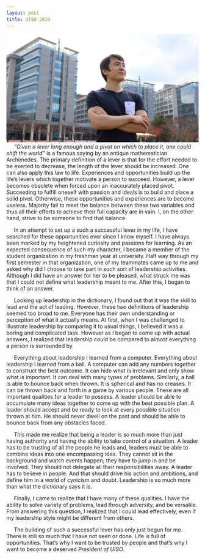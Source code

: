 ```yaml
---
layout: post
title: UISO 2019
---
```


![UISO](/images/UISO-min.JPG "UISO")
&nbsp;&nbsp;&nbsp;&nbsp; *“Given a lever long enough and a pivot on which to place it, one could shift the world”*
is a famous saying by an antique mathematician Archimedes. The primary definition of a 
lever is that for the effort needed to be exerted to decrease, the length of the lever 
should be increased. One can also apply this law to life. Experiences and opportunities 
build up the life’s levers which together motivate a person to succeed. However, a lever 
becomes obsolete when forced upon an inaccurately placed pivot. Succeeding to fulfill 
oneself with passion and ideals is to build and place a solid pivot. Otherwise, these 
opportunities and experiences are to become useless. Majority fail to meet the balance 
between these two variables and thus all their efforts to achieve their full capacity 
are in vain. I, on the other hand, strive to be someone to find that balance.

&nbsp;&nbsp;&nbsp;&nbsp; In an attempt to set up a such a successful lever in my life, 
I have searched for these opportunities ever since I know myself. I have always been 
marked by my heightened curiosity and passions for learning. As an expected consequence 
of such my character, I became a member of the student organization in my freshman year 
at university. Half way through my first semester in that organization, one of my 
teammates came up to me and asked why did I choose to take part in such sort of 
leadership activities. Although I did have an answer for her to be pleased, what struck 
me was that I could not define what leadership meant to me. After this, I began to think of an answer. 

&nbsp;&nbsp;&nbsp;&nbsp; Looking up leadership in the dictionary, I found out that it was 
the skill to lead and the act of leading. However, these two definitions of leadership 
seemed too broad to me. Everyone has their own understanding or perception of what it 
actually means. At first, when I was challenged to illustrate leadership by comparing it to 
usual things, I believed it was a boring and complicated task. However as I began to come up 
with actual answers, I realized that leadership could be compared to almost everything a 
person is surrounded by.

&nbsp;&nbsp;&nbsp;&nbsp; Everything about leadership I learned from a computer. Everything
about leadership I learned from a ball. A computer can add any numbers together to construct 
the best outcome. It can hide what is irrelevant and only show what is important. It can 
deal with many types of problems. Similarly, a ball is able to bounce back when thrown. 
It is spherical and has no creases. It can be thrown back and forth in a game by various 
people. These are all important qualities for a leader to possess. A leader should be able 
to accumulate many ideas together to come up with the best possible plan. A leader should 
accept and be ready to  look at every possible situation thrown at him. He should never 
dwell on the past and should be able to bounce back from any obstacles faced.

&nbsp;&nbsp;&nbsp;&nbsp; This made me realize that being a leader is so much more than just 
having authority and having the ability to take control of a situation. A leader has to be 
trusting of all the people he leads and, leaders must be able to combine ideas into one 
encompassing idea. They cannot sit in the background and watch events happen; they have to 
jump in and be involved. They should not delegate all their responsibilities away. A leader 
has to believe in people. And that should drive his action and ambitions, and define him in 
a world of cynicism and doubt. Leadership is so much more than what the dictionary says it is.

&nbsp;&nbsp;&nbsp;&nbsp; Finally, I came to realize that I have many of these qualities. I have
the ability to solve variety of problems, lead through adversity, and be versatile. From 
answering this question, I realized that I could lead effectively, even if my leadership style 
might be different from others.

&nbsp;&nbsp;&nbsp;&nbsp; The building of such a successful lever has only just begun for me. 
There is still so much that I have not seen or done. Life is full of opportunities. That’s why 
I want to be trusted by people and that’s why I want to become a deserved *President of UISO*.
